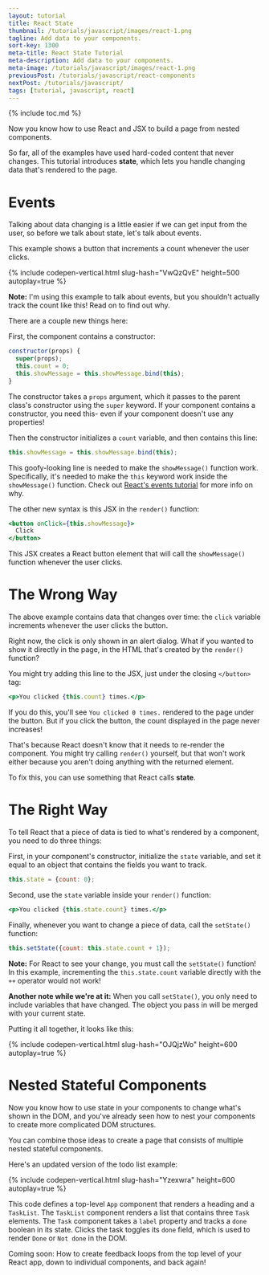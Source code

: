 ```yaml
---
layout: tutorial
title: React State
thumbnail: /tutorials/javascript/images/react-1.png
tagline: Add data to your components.
sort-key: 1300
meta-title: React State Tutorial
meta-description: Add data to your components.
meta-image: /tutorials/javascript/images/react-1.png
previousPost: /tutorials/javascript/react-components
nextPost: /tutorials/javascript/
tags: [tutorial, javascript, react]
---
```


{% include toc.md %}

Now you know how to use React and JSX to build a page from nested components.

So far, all of the examples have used hard-coded content that never changes. This tutorial introduces **state**, which lets you handle changing data that's rendered to the page.

# Events

Talking about data changing is a little easier if we can get input from the user, so before we talk about state, let's talk about events.

This example shows a button that increments a count whenever the user clicks.

{% include codepen-vertical.html slug-hash="VwQzQvE" height=500 autoplay=true %}

**Note:** I'm using this example to talk about events, but you shouldn't actually track the count like this! Read on to find out why.

There are a couple new things here:

First, the component contains a constructor:

```javascript
constructor(props) {
  super(props);
  this.count = 0;
  this.showMessage = this.showMessage.bind(this);
}
```

The constructor takes a `props` argument, which it passes to the parent class's constructor using the `super` keyword. If your component contains a constructor, you need this- even if your component doesn't use any properties!

Then the constructor initializes a `count` variable, and then contains this line:

```javascript
this.showMessage = this.showMessage.bind(this);
```

This goofy-looking line is needed to make the `showMessage()` function work. Specifically, it's needed to make the `this` keyword work inside the `showMessage()` function. Check out [React's events tutorial](https://reactjs.org/docs/handling-events.html) for more info on why.

The other new syntax is this JSX in the `render()` function:

```jsx
<button onClick={this.showMessage}>
  Click
</button>
```

This JSX creates a React button element that will call the `showMessage()` function whenever the user clicks.

# The Wrong Way

The above example contains data that changes over time: the `click` variable increments whenever the user clicks the button.

Right now, the click is only shown in an alert dialog. What if you wanted to show it directly in the page, in the HTML that's created by the `render()` function?

You might try adding this line to the JSX, just under the closing `</button>` tag:

```jsx
<p>You clicked {this.count} times.</p>
```

If you do this, you'll see `You clicked 0 times.` rendered to the page under the button. But if you click the button, the count displayed in the page never increases!

That's because React doesn't know that it needs to re-render the component. You might try calling `render()` yourself, but that won't work either because you aren't doing anything with the returned element.

To fix this, you can use something that React calls **state**.

# The Right Way

To tell React that a piece of data is tied to what's rendered by a component, you need to do three things:

First, in your component's constructor, initialize the `state` variable, and set it equal to an object that contains the fields you want to track.

```javascript
this.state = {count: 0};
```

Second, use the `state` variable inside your `render()` function:

```jsx
<p>You clicked {this.state.count} times.</p>
```

Finally, whenever you want to change a piece of data, call the `setState()` function:

```javascript
this.setState({count: this.state.count + 1});
```

**Note:** For React to see your change, you must call the `setState()` function! In this example, incrementing the `this.state.count` variable directly with the `++` operator would not work!

**Another note while we're at it:** When you call `setState()`, you only need to include variables that have changed. The object you pass in will be merged with your current state.

Putting it all together, it looks like this:

{% include codepen-vertical.html slug-hash="OJQjzWo" height=600 autoplay=true %}

# Nested Stateful Components

Now you know how to use state in your components to change what's shown in the DOM, and you've already seen how to nest your components to create more complicated DOM structures.

You can combine those ideas to create a page that consists of multiple nested stateful components.

Here's an updated version of the todo list example:

{% include codepen-vertical.html slug-hash="Yzexwra" height=600 autoplay=true %}

This code defines a top-level `App` component that renders a heading and a `TaskList`. The `TaskList` component renders a list that contains three `Task` elements. The `Task` component takes a `label` property and tracks a `done` boolean in its state. Clicks the task toggles its `done` field, which is used to render `Done` or `Not done` in the DOM.

Coming soon: How to create feedback loops from the top level of your React app, down to individual components, and back again!
